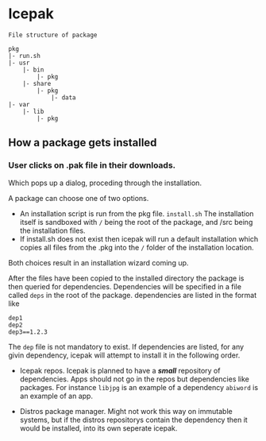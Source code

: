 # Icepak

```
File structure of package

pkg
|- run.sh
|- usr
	|- bin
		|- pkg
	|- share
		|- pkg
			|- data
|- var
	|- lib
		|- pkg
```

## How a package gets installed

### User clicks on .pak file in their downloads.
Which pops up a dialog, proceding through the installation.

A package can choose one of two options.
 - An installation script is run from the pkg file. ```install.sh``` The installation itself is sandboxed with ```/``` being the root of the package, and /src being the installation files.
 - If install.sh does not exist then icepak will run a default installation which copies all files from the .pkg into the ```/``` folder of the installation location.

Both choices result in an installation wizard coming up.

After the files have been copied to the installed directory the package is then queried for dependencies.
Dependencies will be specified in a file called ```deps``` in the root of the package. dependencies are
listed in the format like
```
dep1
dep2
dep3==1.2.3
```
The ```dep``` file is not mandatory to exist.
If dependencies are listed, for any givin dependency, icepak will attempt to install it in the following
order.

 - Icepak repos. Icepak is planned to have a ***small*** repository of dependencies. Apps should not go in
   the repos but dependencies like packages. For instance ```libjpg``` is an example of a dependency
   ```abiword``` is an example of an app.

 - Distros package manager. Might not work this way on immutable systems, but if the distros repositorys
   contain the dependency then it would be installed, into its own seperate icepak.

